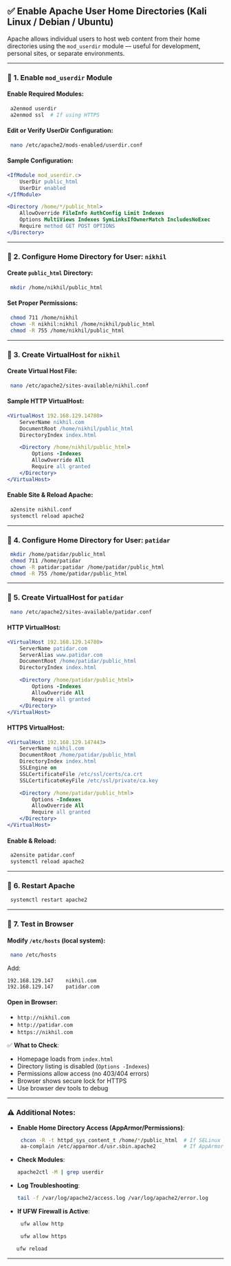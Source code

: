
## ✅ **Enable Apache User Home Directories (Kali Linux / Debian / Ubuntu)**

Apache allows individual users to host web content from their home directories using the `mod_userdir` module — useful for development, personal sites, or separate environments.

---

### 🔹 **1. Enable `mod_userdir` Module**

#### Enable Required Modules:
```bash
 a2enmod userdir
 a2enmod ssl  # If using HTTPS
```

#### Edit or Verify UserDir Configuration:
```bash
 nano /etc/apache2/mods-enabled/userdir.conf
```

#### Sample Configuration:
```apache
<IfModule mod_userdir.c>
    UserDir public_html
    UserDir enabled
</IfModule>

<Directory /home/*/public_html>
    AllowOverride FileInfo AuthConfig Limit Indexes
    Options MultiViews Indexes SymLinksIfOwnerMatch IncludesNoExec
    Require method GET POST OPTIONS
</Directory>
```

---

### 🔹 **2. Configure Home Directory for User: `nikhil`**

#### Create `public_html` Directory:
```bash
 mkdir /home/nikhil/public_html
```

#### Set Proper Permissions:
```bash
 chmod 711 /home/nikhil
 chown -R nikhil:nikhil /home/nikhil/public_html
 chmod -R 755 /home/nikhil/public_html
```

---

### 🔹 **3. Create VirtualHost for `nikhil`**

#### Create Virtual Host File:
```bash
 nano /etc/apache2/sites-available/nikhil.conf
```

#### Sample HTTP VirtualHost:
```apache
<VirtualHost 192.168.129.14780>
    ServerName nikhil.com
    DocumentRoot /home/nikhil/public_html
    DirectoryIndex index.html

    <Directory /home/nikhil/public_html>
        Options -Indexes
        AllowOverride All
        Require all granted
    </Directory>
</VirtualHost>
```

#### Enable Site & Reload Apache:
```bash
 a2ensite nikhil.conf
 systemctl reload apache2
```

---

### 🔹 **4. Configure Home Directory for User: `patidar`**

```bash
 mkdir /home/patidar/public_html
 chmod 711 /home/patidar
 chown -R patidar:patidar /home/patidar/public_html
 chmod -R 755 /home/patidar/public_html
```

---

### 🔹 **5. Create VirtualHost for `patidar`**

```bash
 nano /etc/apache2/sites-available/patidar.conf
```

#### HTTP VirtualHost:
```apache
<VirtualHost 192.168.129.14780>
    ServerName patidar.com
    ServerAlias www.patidar.com
    DocumentRoot /home/patidar/public_html
    DirectoryIndex index.html

    <Directory /home/patidar/public_html>
        Options -Indexes
        AllowOverride All
        Require all granted
    </Directory>
</VirtualHost>
```

#### HTTPS VirtualHost:
```apache
<VirtualHost 192.168.129.147443>
    ServerName nikhil.com
    DocumentRoot /home/patidar/public_html
    DirectoryIndex index.html
    SSLEngine on
    SSLCertificateFile /etc/ssl/certs/ca.crt
    SSLCertificateKeyFile /etc/ssl/private/ca.key

    <Directory /home/patidar/public_html>
        Options -Indexes
        AllowOverride All
        Require all granted
    </Directory>
</VirtualHost>
```

#### Enable & Reload:
```bash
 a2ensite patidar.conf
 systemctl reload apache2
```

---

### 🔹 **6. Restart Apache**
```bash
 systemctl restart apache2
```

---

### 🔹 **7. Test in Browser**

#### Modify `/etc/hosts` (local system):
```bash
 nano /etc/hosts
```
Add:
```
192.168.129.147    nikhil.com
192.168.129.147    patidar.com
```

#### Open in Browser:

- `http://nikhil.com`
- `http://patidar.com`
- `https://nikhil.com`

✅ **What to Check**:
- Homepage loads from `index.html`
- Directory listing is disabled (`Options -Indexes`)
- Permissions allow access (no 403/404 errors)
- Browser shows secure lock for HTTPS
- Use browser dev tools to debug

---

### ⚠️ Additional Notes:

- **Enable Home Directory Access (AppArmor/Permissions)**:
  ```bash
   chcon -R -t httpd_sys_content_t /home/*/public_html  # If SELinux is active
   aa-complain /etc/apparmor.d/usr.sbin.apache2         # If AppArmor blocks access
  ```

- **Check Modules**:
  ```bash
  apache2ctl -M | grep userdir
  ```

- **Log Troubleshooting**:
  ```bash
  tail -f /var/log/apache2/access.log /var/log/apache2/error.log
  ```

- **If UFW Firewall is Active**:
  ```bash
   ufw allow http
  ```
  ```bash
   ufw allow https
  ```
```bash
   ufw reload
  ```

---
